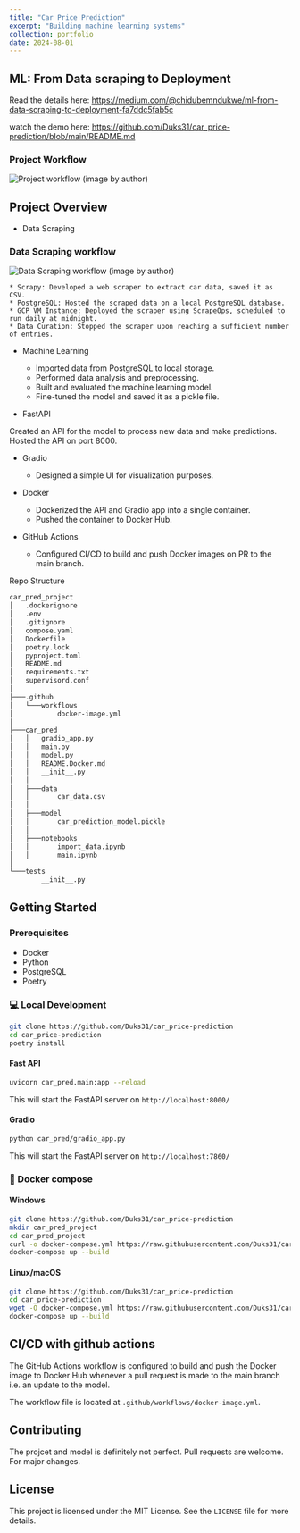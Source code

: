 ```yaml
---
title: "Car Price Prediction"
excerpt: "Building machine learning systems"
collection: portfolio
date: 2024-08-01
---
```


## ML: From Data scraping to Deployment 
Read the details here: https://medium.com/@chidubemndukwe/ml-from-data-scraping-to-deployment-fa7ddc5fab5c

watch the demo here: https://github.com/Duks31/car_price-prediction/blob/main/README.md

### Project Workflow

![Project workflow (image by author)](https://cdn-images-1.medium.com/max/7622/1*jVYjxaXZtEQFJfJJROVJcg.png)

## Project Overview

* Data Scraping

### Data Scraping workflow

![Data Scraping workflow (image by author)](https://cdn-images-1.medium.com/max/2000/1*MvNxg9J1ygsVPrDYcFcYFg.png)

    * Scrapy: Developed a web scraper to extract car data, saved it as CSV.
    * PostgreSQL: Hosted the scraped data on a local PostgreSQL database.
    * GCP VM Instance: Deployed the scraper using ScrapeOps, scheduled to run daily at midnight.
    * Data Curation: Stopped the scraper upon reaching a sufficient number of entries.

* Machine Learning

    * Imported data from PostgreSQL to local storage.
    * Performed data analysis and preprocessing.
    * Built and evaluated the machine learning model.
    * Fine-tuned the model and saved it as a pickle file.

* FastAPI

Created an API for the model to process new data and make predictions.
Hosted the API on port 8000.

* Gradio

    * Designed a simple UI for visualization purposes.

* Docker

    * Dockerized the API and Gradio app into a single container.
    * Pushed the container to Docker Hub.

* GitHub Actions

    * Configured CI/CD to build and push Docker images on PR to the main branch.

Repo Structure

``` sh
car_pred_project
│   .dockerignore
│   .env
│   .gitignore
│   compose.yaml
│   Dockerfile
│   poetry.lock
│   pyproject.toml
│   README.md
│   requirements.txt
│   supervisord.conf
│
├───.github
│   └───workflows
│           docker-image.yml
│
├───car_pred
│   │   gradio_app.py
│   │   main.py
│   │   model.py
│   │   README.Docker.md
│   │   __init__.py
│   │
│   ├───data
│   │       car_data.csv
│   │
│   ├───model
│   │       car_prediction_model.pickle
│   │
│   ├───notebooks
│   │       import_data.ipynb
│   │       main.ipynb
│
└───tests
        __init__.py

```

## Getting Started 

### Prerequisites

* Docker
* Python 
* PostgreSQL 
* Poetry

### 💻 Local Development

```sh
git clone https://github.com/Duks31/car_price-prediction 
cd car_price-prediction
poetry install
```

#### Fast API

```sh
uvicorn car_pred.main:app --reload
```
This will start the FastAPI server on `http://localhost:8000/`

#### Gradio

```sh
python car_pred/gradio_app.py
```
This will start the FastAPI server on `http://localhost:7860/`


### 🐋 Docker compose

#### Windows
```sh
git clone https://github.com/Duks31/car_price-prediction    
mkdir car_pred_project
cd car_pred_project
curl -o docker-compose.yml https://raw.githubusercontent.com/Duks31/car_price-prediction/main/compose.yaml
docker-compose up --build
```

#### Linux/macOS
```sh
git clone https://github.com/Duks31/car_price-prediction
cd car_price-prediction
wget -O docker-compose.yml https://raw.githubusercontent.com/Duks31/car_price-prediction/main/compose.yaml
docker-compose up --build
```


## CI/CD with github actions
The GitHub Actions workflow is configured to build and push the Docker image to Docker Hub whenever a pull request is made to the main branch i.e. an update to the model.

The workflow file is located at `.github/workflows/docker-image.yml`.

## Contributing

The projcet and model is definitely not perfect. Pull requests are welcome. For major changes.

## License

This project is licensed under the MIT License. See the `LICENSE` file for more details.
